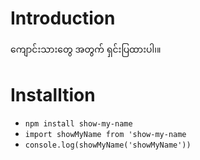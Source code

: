 # Introduction
ကျောင်းသားတွေ အတွက် ရှင်းပြထားပါ၊။
# Installtion
* `npm install show-my-name`
* `import showMyName from 'show-my-name`
* `console.log(showMyName('showMyName'))`